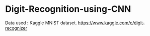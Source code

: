 # Digit-Recognition-using-CNN

Data used : Kaggle MNIST dataset.
https://www.kaggle.com/c/digit-recognizer
